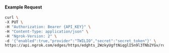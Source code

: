 <!-- Code generated for API Clients. DO NOT EDIT. -->

#### Example Request

```bash
curl \
-X PUT \
-H "Authorization: Bearer {API_KEY}" \
-H "Content-Type: application/json" \
-H "Ngrok-Version: 2" \
-d '{"enabled":true,"provider":"TWILIO","secret":"secret_token"}' \
https://api.ngrok.com/edges/https/edghts_2WzkyUgftNiqglI5n9l3TNb2YGv/routes/edghtsrt_2WzkyUfLlK0A6wLlapP3lfLZpmz/webhook_verification
```
